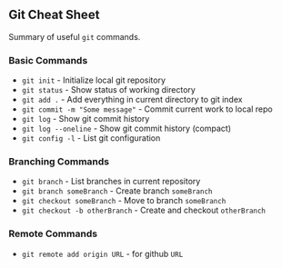 ## Git Cheat Sheet

Summary of useful `git` commands.
### Basic Commands
* `git init` - Initialize local git repository
* `git status` - Show status of working directory
* `git add .` - Add everything in current directory to git index
* `git commit -m "Some message"` - Commit current work to local repo
* `git log` - Show git commit history
* `git log --oneline` - Show git commit history (compact)
* `git config -l` - List git configuration

### Branching Commands
* `git branch` - List branches in current repository
* `git branch someBranch` - Create branch `someBranch`
* `git checkout someBranch` - Move to branch `someBranch`
* `git checkout -b otherBranch` - Create and checkout `otherBranch`

### Remote Commands
* `git remote add origin URL` - for github `URL`
